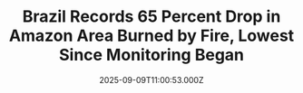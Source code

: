 ---
title: "Brazil Records 65 Percent Drop in Amazon Area Burned by Fire, Lowest Since Monitoring Began"
date: 2025-09-09T11:00:53.000Z
category: Human Kindness
externalLink: "https://www.goodnewsnetwork.org/brazil-records-65-percent-drop-in-amazon-area-burned-by-fire-lowest-since-monitoring-began/"
image: ""
excerpt: "Last year, a historic drought in the lowlands of the Amazon Basin saw hundreds of thousands of acres go up in flames. This year, the combination of more careful local communities and healthy rains have meant that the amount of tropical rainforest burned by wildfires this year has been 65% less than in 2024. The […] The post Brazil Records…"
---